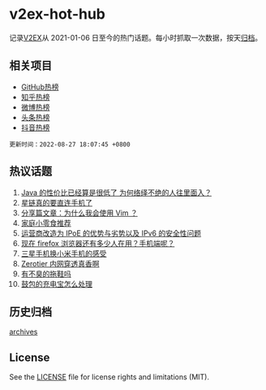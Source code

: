 # v2ex-hot-hub

 记录[V2EX](https://www.v2ex.com/)从 2021-01-06 日至今的热门话题。每小时抓取一次数据，按天[归档](archives)。
 
 ## 相关项目

- [GitHub热榜](https://github.com/lonnyzhang423/github-hot-hub)
- [知乎热榜](https://github.com/lonnyzhang423/zhihu-hot-hub)
- [微博热榜](https://github.com/lonnyzhang423/weibo-hot-hub)
- [头条热榜](https://github.com/lonnyzhang423/toutiao-hot-hub)
- [抖音热榜](https://github.com/lonnyzhang423/douyin-hot-hub)


 `更新时间：2022-08-27 18:07:45 +0800`

## 热议话题

1. [Java 的性价比已经算是很低了 为何络绎不绝的人往里面入？](https://www.v2ex.com/t/875672)
1. [星链真的要直连手机了](https://www.v2ex.com/t/875711)
1. [分享篇文章：为什么我会使用 Vim ？](https://www.v2ex.com/t/875730)
1. [家庭小零食推荐](https://www.v2ex.com/t/875741)
1. [运营商改造为 IPoE 的优势与劣势以及 IPv6 的安全性问题](https://www.v2ex.com/t/875762)
1. [现在 firefox 浏览器还有多少人在用？手机端呢？](https://www.v2ex.com/t/875739)
1. [三星手机换小米手机的感受](https://www.v2ex.com/t/875790)
1. [Zerotier 内网穿透真香啊](https://www.v2ex.com/t/875668)
1. [有不臭的拖鞋吗](https://www.v2ex.com/t/875696)
1. [鼓包的充电宝怎么处理](https://www.v2ex.com/t/875738)

## 历史归档

[archives](archives)

## License

See the [LICENSE](LICENSE) file for license rights and limitations (MIT).
